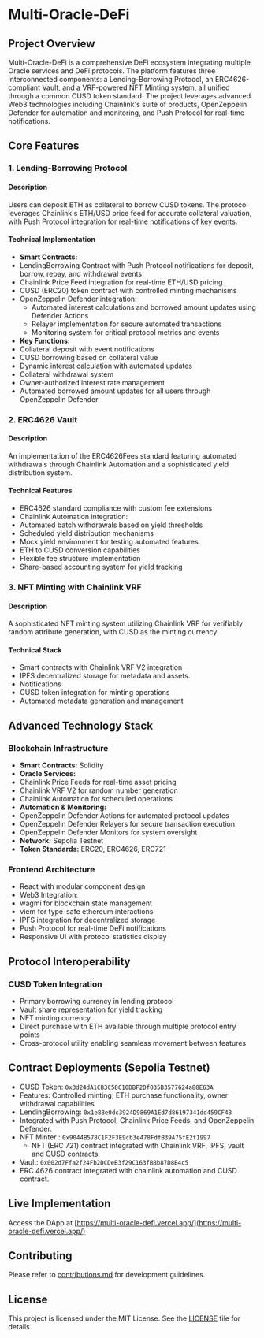 # Multi-Oracle-DeFi

## Project Overview

Multi-Oracle-DeFi is a comprehensive DeFi ecosystem integrating multiple Oracle services and DeFi protocols. The platform features three interconnected components: a Lending-Borrowing Protocol, an ERC4626-compliant Vault, and a VRF-powered NFT Minting system, all unified through a common CUSD token standard. The project leverages advanced Web3 technologies including Chainlink's suite of products, OpenZeppelin Defender for automation and monitoring, and Push Protocol for real-time notifications.

## Core Features

### 1. Lending-Borrowing Protocol

#### Description
Users can deposit ETH as collateral to borrow CUSD tokens. The protocol leverages Chainlink's ETH/USD price feed for accurate collateral valuation, with Push Protocol integration for real-time notifications of key events.

#### Technical Implementation
- **Smart Contracts:**
 - LendingBorrowing Contract with Push Protocol notifications for deposit, borrow, repay, and withdrawal events
 - Chainlink Price Feed integration for real-time ETH/USD pricing
 - CUSD (ERC20) token contract with controlled minting mechanisms
 - OpenZeppelin Defender integration:
   - Automated interest calculations and borrowed amount updates using Defender Actions
   - Relayer implementation for secure automated transactions
   - Monitoring system for critical protocol metrics and events
- **Key Functions:**
 - Collateral deposit with event notifications
 - CUSD borrowing based on collateral value
 - Dynamic interest calculation with automated updates
 - Collateral withdrawal system
 - Owner-authorized interest rate management
 - Automated borrowed amount updates for all users through OpenZeppelin Defender

### 2. ERC4626 Vault

#### Description
An implementation of the ERC4626Fees standard featuring automated withdrawals through Chainlink Automation and a sophisticated yield distribution system.

#### Technical Features
- ERC4626 standard compliance with custom fee extensions
- Chainlink Automation integration:
 - Automated batch withdrawals based on yield thresholds
 - Scheduled yield distribution mechanisms
- Mock yield environment for testing automated features
- ETH to CUSD conversion capabilities
- Flexible fee structure implementation
- Share-based accounting system for yield tracking

### 3. NFT Minting with Chainlink VRF

#### Description
A sophisticated NFT minting system utilizing Chainlink VRF for verifiably random attribute generation, with CUSD as the minting currency.

#### Technical Stack
- Smart contracts with Chainlink VRF V2 integration
- IPFS decentralized storage for metadata and assets.
- Notifications 
- CUSD token integration for minting operations
- Automated metadata generation and management

## Advanced Technology Stack

### Blockchain Infrastructure
- **Smart Contracts:** Solidity
- **Oracle Services:** 
 - Chainlink Price Feeds for real-time asset pricing
 - Chainlink VRF V2 for random number generation
 - Chainlink Automation for scheduled operations
- **Automation & Monitoring:**
 - OpenZeppelin Defender Actions for automated protocol updates
 - OpenZeppelin Defender Relayers for secure transaction execution
 - OpenZeppelin Defender Monitors for system oversight
- **Network:** Sepolia Testnet
- **Token Standards:** ERC20, ERC4626, ERC721

### Frontend Architecture
- React with modular component design
- Web3 Integration: 
 - wagmi for blockchain state management
 - viem for type-safe ethereum interactions
- IPFS integration for decentralized storage
- Push Protocol for real-time DeFi notifications
- Responsive UI with protocol statistics display

## Protocol Interoperability

### CUSD Token Integration
- Primary borrowing currency in lending protocol
- Vault share representation for yield tracking
- NFT minting currency
- Direct purchase with ETH available through multiple protocol entry points
- Cross-protocol utility enabling seamless movement between features

## Contract Deployments (Sepolia Testnet)

- CUSD Token: `0x3d24dA1CB3C58C10DBF2Df035B3577624a88E63A`
 - Features: Controlled minting, ETH purchase functionality, owner withdrawal capabilities
- LendingBorrowing: `0x1e88e0dc3924D9869A1Ed7d86197341dd459CF48`
 - Integrated with Push Protocol, Chainlink Price Feeds, and OpenZeppelin Defender.
- NFT Minter : `0x9044B578C1F2F3E9cb3e478FdfB39A75fE2f1997`
  - NFT (ERC 721) contract integrated with Chainlink VRF, IPFS, vault and CUSD contracts.
- Vault: `0x002d7Ffa2f24Fb2DCDeB3f29C163fBBb87D8B4c5`
 - ERC 4626 contract integrated with chainlink automation and CUSD contract.

## Live Implementation
Access the DApp at [https://multi-oracle-defi.vercel.app/](https://multi-oracle-defi.vercel.app/)

## Contributing
Please refer to [contributions.md](contributions.md) for development guidelines.

## License
This project is licensed under the MIT License. See the [LICENSE](LICENSE) file for details.
